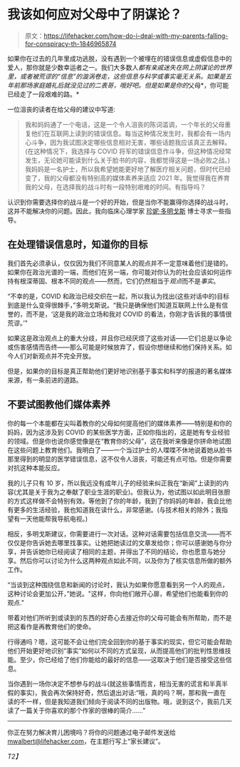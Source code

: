 # 我该如何应对父母中了阴谋论？

> 原文：<https://lifehacker.com/how-do-i-deal-with-my-parents-falling-for-conspiracy-th-1846965874>

如果你在过去的几年里成功逃脱，没有遇到一个被埋在的错误信息或虚假信息中的爱人，那你就是少数幸运者之一。我们大多数人*都有亲戚迷失在网上阴谋论的世界里，或者被荒谬的“信息”的漩涡卷走，这些信息与科学或事实毫无关系。如果是五年前那场家庭婚礼后就没见过的二表哥，哦好吧。但是如果是你的*父母*，你可能已经走了一段艰难的路。*



一位沮丧的读者在给父母的建议中写道:

> 我和妈妈通了一个电话，这是一个令人沮丧的陈词滥调，一个年长的父母重复他们在互联网上读到的错误信息。每当这种情况发生时，我都会有一场内心斗争，因为我试图决定哪些信息相对无害，哪些话题我应该真正去解释。(在这种情况下，我选择与 COVID 将军的错误信息作斗争，但这种情况经常发生，无论她可能读到什么关于脸书的内容，我都觉得这是一场必败之战。)我妈妈是一名护士，所以我希望她能更好地了解医疗相关问题，但时代已经变了，我的父母都没有特别高的媒体素养来适应 2021 年。我觉得我在养育我的父母，在选择我的战斗时有一段特别艰难的时间。有指导吗？

认识到你需要选择你的战斗是一个好的开始，但是当你不能赢得你选择的战斗时，这并不能解决你的问题。因此，我向临床心理学家 [珍妮·多明戈斯](https://childmind.org/bio/janine-domingues-phd/) 博士寻求一些指导。

## 在处理错误信息时，知道你的目标

我们首先必须承认，仅仅因为我们不同意某人的观点并不一定意味着他们是错的。如果你在政治光谱的一端，而他们在另一端，你可能对你认为的社会应该如何运作持有根深蒂固、根本不同的观点——然而，它们仍然相当于*观点*而不是*事实*。

“不幸的是，COVID 和政治已经交织在一起，所以我认为找出(这些对话中的)目标到底是什么变得很棘手，”多明戈斯说。“我只是确保他们知道互联网上什么是有信誉的，而不是，‘这是我的政治立场和我对 COVID 的看法，你刚才告诉我的事情很荒谬。’"

如果这是政治观点上的重大分歧，并且你已经厌烦了这些对话——它们总是以争论或伤害感情而告终——那么可能是时候放弃了，假设你想继续和他们保持关系。如今人们对新观点并不完全开放。

但是，如果你的目标是真正帮助他们更好地识别基于事实和科学的报道的著名媒体来源，有一条前进的道路。

## 不要试图教他们媒体素养

你的每一个本能都在尖叫着教你的父母如何提高他们的媒体素养——特别是和你的妈妈，因为这涉及到 COVID 的某些医学方面，正如你指出的，这是她有专业经验的领域。但是你也说你感觉像是在“教育你的父母”，这在我听来像是你拼命地试图在这些问题上教育他们。我明白了——一个当过护士的人喋喋不休地说着她从脸书那里得到的明显的医学错误信息，这不仅令人沮丧，可能还有点可怕。但是你需要对抗这种本能反应。

我的儿子只有 10 岁，所以我远没有成年儿子的经验来纠正我在“新闻”上读到的内容(尤其是关于我为之奉献了职业生涯的职业)。但我认为，他试图以如此明目张胆的方式这样做不会特别有效。等他到了你的年龄，我到了你妈妈的年龄，我会比他有更多的生活经验，我也知道我在读什么，非常感谢。(与技术相关的除外；我指望有一天他能帮我导航电视。)

相反，多明戈斯建议，你需要进行一次对话。这种对话需要包括信息交流——而不仅仅是你告诉她去哪里找事实。让她把她读过的文章发给你；你可以感谢她与你分享，并告诉她你已经阅读了相同的主题，并得出了不同的结论，你也愿意与她分享。然后你可以讨论为什么这两种观点如此不同，以及你为了核实信息所做的额外工作。

“当谈到这种围绕信息和新闻的讨论时，我认为如果你愿意看到另一个人的观点，这种讨论会更加公开，”她说。"这样，你向他们敞开心扉，希望他们也能看到你的观点."

带着对他们所听到或读到的东西的好奇心去接近你的父母可能会有所帮助，而不是把这看作是再教育他们的使命。

行得通吗？嗯，这可能不会让他们完全回到你的基于事实的现实，但它可能会帮助他们开始更好地识别“事实”如何以不同的方式呈现，从而提高他们的批判性思维技能。至少，你已经给了他们你能给的最好的信息——这取决于他们是否接受这些信息。

当你遇到一场你决定不想参与的战斗(就这些事情而言，相当无害的谎言和半真半假的事实)，我会再次保持好奇，然后退出对话:“哦，真的吗？啊，那和我一直在读的不一样，但是我知道我们倾向于阅读不同的出版物。哦，说到这个，我前几天读了一篇关于你喜欢的那个作家的很棒的简介……”

* * *

你正在努力解决育儿困境吗？将你的问题通过电子邮件发送给 mwalbert@lifehacker.com，在主题行写上“家长建议”。

*T2】*